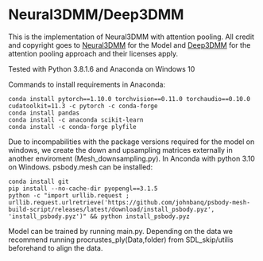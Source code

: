 # Neural3DMM/Deep3DMM

This is the implementation of Neural3DMM with attention pooling. 
All credit and copyright goes to [Neural3DMM](https://github.com/gbouritsas/Neural3DMM) for the Model and [Deep3DMM](https://github.com/zchen06/Deep3DMM) for the attention pooling approach and their licenses apply.



Tested with Python 3.8.1.6 and Anaconda on Windows 10

Commands to install requirements in Anaconda:
```
conda install pytorch==1.10.0 torchvision==0.11.0 torchaudio==0.10.0 cudatoolkit=11.3 -c pytorch -c conda-forge
conda install pandas
conda install -c anaconda scikit-learn
conda install -c conda-forge plyfile
```


Due to incompabilities with the package versions required for the model on windows, we create the down and upsampling matrices externally in another enviroment (Mesh_downsampling.py).
In Anconda with python 3.10 on Windows. psbody.mesh can be installed:


```
conda install git
pip install --no-cache-dir pyopengl==3.1.5
python -c "import urllib.request ; urllib.request.urlretrieve('https://github.com/johnbanq/psbody-mesh-build-script/releases/latest/download/install_psbody.pyz', 'install_psbody.pyz')" && python install_psbody.pyz
```

Model can be trained by running main.py. Depending on the data we recommend running procrustes_ply(Data,folder) from SDL_skip/utilis beforehand to align the data.






